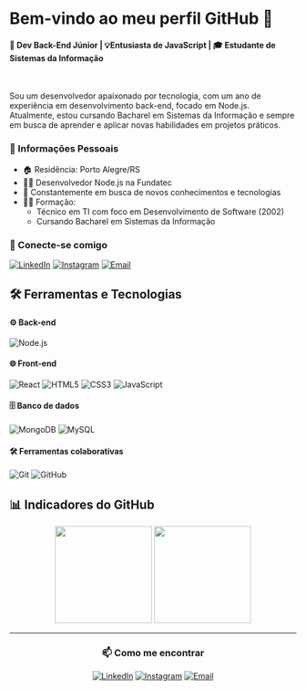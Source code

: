 # Bem-vindo ao meu perfil GitHub 👋


#### 🚀 **Dev Back-End Júnior** | 💡**Entusiasta de JavaScript** | 🎓  **Estudante de Sistemas da Informação** 
<br/>

  Sou um desenvolvedor apaixonado por tecnologia, com um ano de experiência em desenvolvimento back-end, focado em Node.js. Atualmente, estou cursando Bacharel em Sistemas da Informação e sempre em busca de aprender e aplicar novas habilidades em projetos práticos.

### 📌 Informações Pessoais
- 🏠 Residência: Porto Alegre/RS
- 👨‍💻 Desenvolvedor Node.js na Fundatec
- 🔭 Constantemente em busca de novos conhecimentos e tecnologias
- 👨‍🎓 Formação:
  - Técnico em TI com foco em Desenvolvimento de Software (2002)
  - Cursando Bacharel em Sistemas da Informação

### 🤝 Conecte-se comigo

[![LinkedIn](https://img.shields.io/badge/LinkedIn-Connect-blue?style=for-the-badge&logo=linkedin)](https://www.linkedin.com/in/michael93c/)
[![Instagram](https://img.shields.io/badge/Instagram-Follow-E4405F?style=for-the-badge&logo=instagram&logoColor=white)](https://www.instagram.com/michaeldealmeida_/)
[![Email](https://img.shields.io/badge/Email-Contact-red?style=for-the-badge&logo=gmail)](mailto:michaelcardoso97@gmail.com)


## 🛠️ Ferramentas e Tecnologias

#### ⚙️ Back-end
![Node.js](https://img.shields.io/badge/Node.js-339933?style=for-the-badge&logo=nodedotjs&logoColor=white)

#### 🌐 Front-end
![React](https://img.shields.io/badge/React-20232A?style=for-the-badge&logo=react&logoColor=61DAFB)
![HTML5](https://img.shields.io/badge/HTML5-E34F26?style=for-the-badge&logo=html5&logoColor=white)
![CSS3](https://img.shields.io/badge/CSS3-1572B6?style=for-the-badge&logo=css3&logoColor=white)
![JavaScript](https://img.shields.io/badge/JavaScript-F7DF1E?style=for-the-badge&logo=javascript&logoColor=black  )

#### 🗄️ Banco de dados
![MongoDB](https://img.shields.io/badge/MongoDB-47A248?style=for-the-badge&logo=mongodb&logoColor=white)
![MySQL](https://img.shields.io/badge/MySQL-4479A1?style=for-the-badge&logo=mysql&logoColor=white)

#### 🛠️ Ferramentas colaborativas
![Git](https://img.shields.io/badge/Git-F05032?style=for-the-badge&logo=git&logoColor=white)
![GitHub](https://img.shields.io/badge/GitHub-181717?style=for-the-badge&logo=github&logoColor=white)

## 📊 Indicadores do GitHub

<div align="center">
  <img height="170em" src="https://github-readme-stats.vercel.app/api?username=Michael-Almeida&theme=chartreuse-dark&show_icons=true"/>
  <img height="170em" src="https://github-readme-stats.vercel.app/api/top-langs/?username=Michael-ALmeida&layout=compact&langs_count=7&theme=chartreuse-dark&show_icons=true"/>
</div>

---

<div align="center">

### 📫 Como me encontrar

[![LinkedIn](https://img.shields.io/badge/-LinkedIn-0077B5?style=flat-square&logo=LinkedIn&logoColor=white)](https://www.linkedin.com/in/michael93c/)
[![Instagram](https://img.shields.io/badge/-Instagram-E4405F?style=flat-square&logo=Instagram&logoColor=white)](https://www.instagram.com/michaeldealmeida_/)
[![Email](https://img.shields.io/badge/-Email-D14836?style=flat-square&logo=Gmail&logoColor=white)](mailto:michaelcardoso97@gmail.com)

</div>

<!--//<header>
        <h2>Bem-vindo ao meu perfil GitHub 👋</h2>
    </header>
    <section class="sobre">
        <h2 >🚀 Sobre mim</h2>
        <h3>💻 Desenvolvedor Back-End Júnior | Entusiasta de JavaScript | Estudante de Sistemas da Informação</h3>
        <p>Sou um desenvolvedor apaixonado por tecnologia, com um ano de experiência em desenvolvimento back-end, focado em Node.js. Atualmente, estou cursando Bacharel em Sistemas da Informação e sempre em busca de aprender e aplicar novas habilidades em projetos práticos.</p>
            🏠 Atualmente resido em Porto Alegre/RS<br/>
            👨‍💻 Desenvolvedor Node.js na empresa Fundatec<br/>
            👨‍🎓 Formado em TI com foco em Desenvolvimento de Software (2002) | Cursando Bacharel em Sistemas da Informação<br/>
            🔭 Constantemente em busca de novos conhecimentos e tecnologias<br/>
        💼 Conecte-se comigo: 
          <br/>
<p>
  <a href="https://www.linkedin.com/in/michael93c/">
    <img src="https://img.shields.io/badge/LinkedIn-Connect-blue?style=for-the-badge&logo=linkedin" alt="LinkedIn Badge" />
  </a>
  <a href="https://www.instagram.com/michaeldealmeida_/" >
    <img src="https://img.shields.io/badge/Instagram-Follow-E4405F?style=for-the-badge&logo=instagram&logoColor=white" />
  </a>
       <a href="mailto:michaelcardoso97@gmail.com" >
    <img src="https://img.shields.io/badge/Email-Contact-red?style=for-the-badge&logo=gmail" />
  </a>
</p>
    </section>
    <section class="tecnologias">
        <h2>🛠️ Ferramentas e Tecnologias</h2>
        <h6>*Aperfeiçoando:</h6>
           <div class="backend">
              <p><strong>⚙️ Back-end:</strong></p>
              <img height="60px" width="60px" alt="Node.js" src="https://cdn.jsdelivr.net/gh/devicons/devicon@latest/icons/nodejs/nodejs-original-wordmark.svg"/>
           </div>
           <br/>
           <div class="frontend">
             <p><strong>🌐 Front-end:</strong></p>
                <img height="40px" width="50px" alt="HTML5" src="https://raw.githubusercontent.com/devicons/devicon/master/icons/html5/html5-original.svg"/>
                <img height="40px" width="50px" alt="CSS3" src="https://raw.githubusercontent.com/devicons/devicon/master/icons/css3/css3-original.svg"/>
                <img height="40px" width="50px" alt="JavaScript" src="https://cdn.jsdelivr.net/gh/devicons/devicon/icons/javascript/javascript-original.svg"/>
           </div>
           <br/>
           <div class="database">
             <p><strong>🗄️Banco de dados:</strong></p>
               <img height="60px" width="60px" alt="MongoDB" src="https://img.icons8.com/color/96/000000/mongodb.png"/>
               <img height="60px" width="60px" alt="MySQL" src="https://cdn.jsdelivr.net/gh/devicons/devicon/icons/mysql/mysql-original.svg"/>
           </div>
           <br/>    
           </div>
           <div class="colaboracao">
             <p><strong>🛠️ Ferramentas colaborativas:</strong></p>
                <img height="60px" width="60px" alt="Git" src="https://cdn.jsdelivr.net/gh/devicons/devicon/icons/git/git-original.svg"/>
                <img height="60px" width="60px" alt="GitHub" src="https://cdn.jsdelivr.net/gh/devicons/devicon@latest/icons/github/github-original-wordmark.svg"/>
           </div>
    </section>
    <br/>
    <section class="indicadores">
        <h2>📊 Indicadores do GitHub</h2>
        <div style="display: flex; justify-content: space-around;">
          <img height="170em" 
       src="https://github-readme-stats.vercel.app/api?username=Michael-Almeida&theme=chartreuse-dark&show_icons=true&"/>
  <img height="170em" src="https://github-readme-stats.vercel.app/api/top-langs/?username=Michael-ALmeida&layout=compact&langs_count=7&theme=chartreuse-dark&show_icons=true&"/>
        </div>
    </section>

-->

<!--    <nav class="contatos">
    //////////////////////ANTIGO/////////////////////////
        <h2>📞 Contatos</h2>
        <a href="https://www.linkedin.com/in/michael93c/"> 
          <img src="https://img.icons8.com/clouds/100/000000/linkedin.png" alt="LinkedIn"/>
        </a>
        <a href="https://www.instagram.com/michaeldealmeida_/">
          <img src="https://img.icons8.com/clouds/100/000000/instagram.png" alt="Instagram"/>
        </a>
    </nav>

<!--
<header>
      <h2>Bem vindo ao meu perfil GitHub 👋</h2>
</header>

<section class="sobre">
<h2>🚀 Sobre mim</h2>
<h3>💻 Desenvolvedor Back-End Júnior | Entusiasta de JavaScript | Estudante de Sistemas da Informação</h3>

<p>Sou um desenvolvedor apaixonado por tecnologia, com um ano de experiência em desenvolvimento back-end, focado em Node.js. Atualmente, estou cursando Bacharel em Sistemas da Informação e sempre em busca de aprender e aplicar novas habilidades em projetos práticos.</p>
🏠 Atualmente resido em Porto Alegre/RS.<br/>
👨‍💻 Desenvolvedor Node.Js em Fundatec. <br/>
👨‍🎓 Formado em TI com foco em Desenvolvimento de Software 2002 | Cursando Bacharel em Sistemas da Informação. <br/>
🔭 Constantementemente em busca de novos conhecimentos e tecnologias. <br/>
📫 Contato: <a href="mailto: michaelcardoso97@gmail.com"> michaelcardoso97@gmail.com
</section>


<h2>Ferramentas e Tecnologias</h2>
  <h6>*Aperfeiçoando</h6>

<div class="frontend">
<p> Front-end</p>
  <img height="40px" width="50px" alt="html5"
        src="https://raw.githubusercontent.com/devicons/devicon/master/icons/html5/html5-original.svg"/>
  <img height="40px" width="50px" alt="css"
        src="https://raw.githubusercontent.com/devicons/devicon/master/icons/css3/css3-original.svg"/>
  <img height="40px" width="50px" alt="javaScript"
        src="https://cdn.jsdelivr.net/gh/devicons/devicon/icons/javascript/javascript-original.svg"/>
</div
<div class="backend">
       <img height="40px" width="50px" alt="nodejs"
        src="https://cdn.jsdelivr.net/gh/devicons/devicon/icons/nodejs/nodejs-original.svg"/>
</div>      
 
  <img height="40px" width="40px" src="https://img.icons8.com/color/96/000000/mongodb.png"/>
  <img height="40px" width="50px" alt="mysql"
          src="https://cdn.jsdelivr.net/gh/devicons/devicon/icons/mysql/mysql-original.svg"/>
  <img height="40px" width="50px" alt="git"
        src="https://cdn.jsdelivr.net/gh/devicons/devicon/icons/git/git-original.svg"/>
  <img height="40px" width="50px" alt="github"
        src="https://cdn.jsdelivr.net/gh/devicons/devicon/icons/github/github-original.svg"/>
  <img height="40px" width="40px" alt="React" src="https://img.icons8.com/?size=100&id=asWSSTBrDlTW&format=png&color=000000"/>

 <img height='40px' width="50px" alt='Java' 
src="https://cdn.jsdelivr.net/gh/devicons/devicon/icons/java/java-original.svg" />
 <img height='40px' width="50px" alt='vue' 
src="https://cdn.jsdelivr.net/gh/devicons/devicon/icons/vuejs/vuejs-original.svg" />
<img height="40px" width="40px" alt="kotlin" src="https://img.icons8.com/color/48/000000/kotlin.png" />
 <img height="40px" width="40px" alt="angular" src="https://img.icons8.com/color/48/000000/angularjs.png" />
 
 </div>

<div class="indicadores">
  <img height="170em" 
       src="https://github-readme-stats.vercel.app/api?username=Michael-Almeida&theme=chartreuse-dark&show_icons=true&"/>
  <img height="170em" src="https://github-readme-stats.vercel.app/api/top-langs/?username=Michael-ALmeida&layout=compact&langs_count=7&theme=chartreuse-dark&show_icons=true&"/>
</div>

<nav class="contatos">
  <h2>Contatos</h2>
  <a href="https://www.linkedin.com/in/michael93c/"> 
    <img src="https://img.icons8.com/clouds/100/000000/linkedin.png" alt="linkedin"/>
  </a>
  <a href="https://www.instagram.com/michaeldealmeida_/">
        <img src="https://img.icons8.com/clouds/100/000000/instagram.png"
          alt="instagram"/>
   </a>
      
<!--   <a href="mailto: michaelcardoso97@gmail.com">
    <img src="https://img.icons8.com/clouds/100/000000/new-post.png" alt="email"/>
  </a> -->
<!--   <a href="https://www.facebook.com/michael.cardoso.31">
    <img src="https://img.icons8.com/clouds/100/000000/facebook-circled.png" alt="facebook"/>
  </a> 
    </nav>
-->
